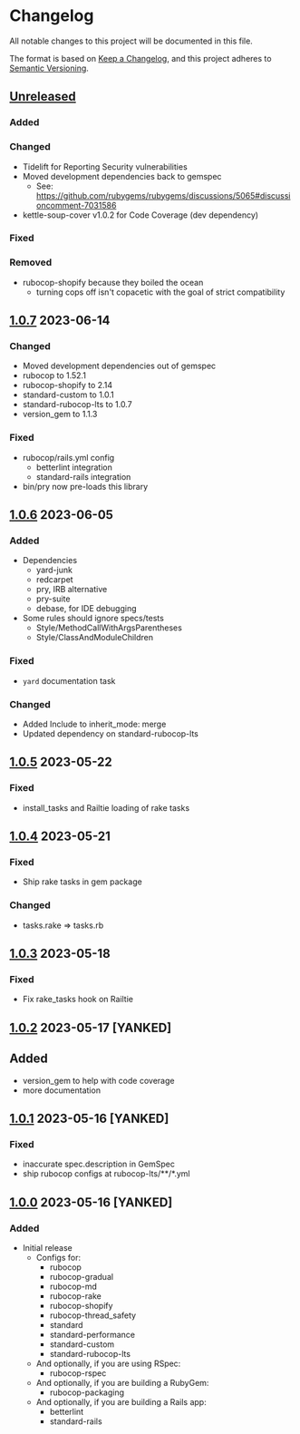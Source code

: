 # Changelog
All notable changes to this project will be documented in this file.

The format is based on [Keep a Changelog](https://keepachangelog.com/en/1.0.0/),
and this project adheres to [Semantic Versioning](https://semver.org/spec/v2.0.0.html).

## [Unreleased]
### Added
### Changed
- Tidelift for Reporting Security vulnerabilities
- Moved development dependencies back to gemspec
  - See: https://github.com/rubygems/rubygems/discussions/5065#discussioncomment-7031586
- kettle-soup-cover v1.0.2 for Code Coverage (dev dependency)
### Fixed
### Removed
- rubocop-shopify because they boiled the ocean
  - turning cops off isn't copacetic with the goal of strict compatibility

## [1.0.7] 2023-06-14
### Changed
- Moved development dependencies out of gemspec
- rubocop to 1.52.1
- rubocop-shopify to 2.14
- standard-custom to 1.0.1
- standard-rubocop-lts to 1.0.7
- version_gem to 1.1.3
### Fixed
- rubocop/rails.yml config
  - betterlint integration
  - standard-rails integration
- bin/pry now pre-loads this library

## [1.0.6] 2023-06-05
### Added
- Dependencies
  - yard-junk
  - redcarpet
  - pry, IRB alternative
  - pry-suite
  - debase,  for IDE debugging
- Some rules should ignore specs/tests
  - Style/MethodCallWithArgsParentheses
  - Style/ClassAndModuleChildren
### Fixed
- `yard` documentation task
### Changed
- Added Include to inherit_mode: merge
- Updated dependency on standard-rubocop-lts

## [1.0.5] 2023-05-22
### Fixed
- install_tasks and Railtie loading of rake tasks

## [1.0.4] 2023-05-21
### Fixed
- Ship rake tasks in gem package
### Changed
- tasks.rake => tasks.rb

## [1.0.3] 2023-05-18
### Fixed
- Fix rake_tasks hook on Railtie

## [1.0.2] 2023-05-17 [YANKED]
## Added
- version_gem to help with code coverage
- more documentation

## [1.0.1] 2023-05-16 [YANKED]
### Fixed
- inaccurate spec.description in GemSpec
- ship rubocop configs at rubocop-lts/**/*.yml

## [1.0.0] 2023-05-16 [YANKED]
### Added
- Initial release
  - Configs for:
    - rubocop
    - rubocop-gradual
    - rubocop-md
    - rubocop-rake
    - rubocop-shopify
    - rubocop-thread_safety
    - standard
    - standard-performance
    - standard-custom
    - standard-rubocop-lts
  - And optionally, if you are using RSpec:
    - rubocop-rspec
  - And optionally, if you are building a RubyGem:
    - rubocop-packaging
  - And optionally, if you are building a Rails app:
    - betterlint
    - standard-rails

[Unreleased]: https://gitlab.com/rubocop-lts/rubocop-ruby1_8/-/compare/v1.0.7...HEAD
[1.0.7]: https://gitlab.com/rubocop-lts/rubocop-ruby1_8/-/compare/v1.0.6...v1.0.7
[1.0.6]: https://gitlab.com/rubocop-lts/rubocop-ruby1_8/-/compare/v1.0.5...v1.0.6
[1.0.5]: https://gitlab.com/rubocop-lts/rubocop-ruby1_8/-/compare/v1.0.4...v1.0.5
[1.0.4]: https://gitlab.com/rubocop-lts/rubocop-ruby1_8/-/compare/v1.0.3...v1.0.4
[1.0.3]: https://gitlab.com/rubocop-lts/rubocop-ruby1_8/-/compare/v1.0.2...v1.0.3
[1.0.2]: https://gitlab.com/rubocop-lts/rubocop-ruby1_8/-/compare/v1.0.1...v1.0.2
[1.0.1]: https://gitlab.com/rubocop-lts/rubocop-ruby1_8/-/compare/v1.0.0...v1.0.1
[1.0.0]: https://gitlab.com/rubocop-lts/rubocop-ruby1_8/-/compare/b1df7fff27e040c8dc7a7e63bf8eddbe456c7d18...v1.0.0
